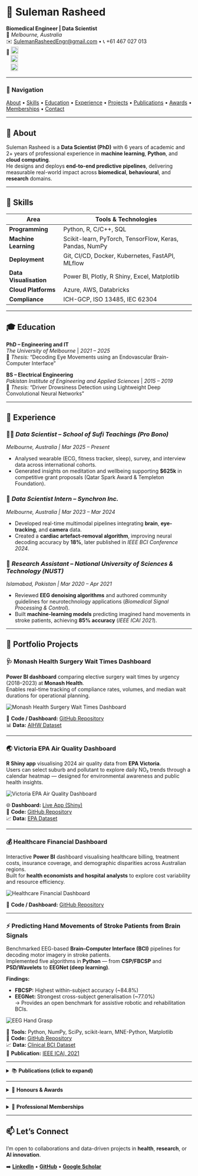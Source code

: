 # 🧠 **Suleman Rasheed**  
**Biomedical Engineer | Data Scientist**  
📍 *Melbourne, Australia*  
✉️ [SulemanRasheedEngr@gmail.com](mailto:SulemanRasheedEngr@gmail.com) • 📞 +61 467 027 013  
🔗 [<img src="https://img.shields.io/badge/LinkedIn-0077B5?logo=linkedin&logoColor=white" height="20">](https://www.linkedin.com/in/suleman-rasheed/)  
&nbsp;&nbsp;&nbsp;[<img src="https://img.shields.io/badge/GitHub-171515?logo=github&logoColor=white" height="20">](https://github.com/SulemanRasheed)  
&nbsp;&nbsp;&nbsp;[<img src="https://img.shields.io/badge/Google%20Scholar-4285F4?logo=google-scholar&logoColor=white" height="20">](https://scholar.google.com/citations?user=wUt7qi0AAAAJ&hl=en)

---

### 🧭 **Navigation**  
[About](#about) • [Skills](#skills) • [Education](#education) • [Experience](#experience) • [Projects](#portfolio-projects) • [Publications](#publications) • [Awards](#honours--awards) • [Memberships](#professional-memberships) • [Contact](#lets-connect)

---

## 🧍 **About**

Suleman Rasheed is a **Data Scientist (PhD)** with 6 years of academic and 2+ years of professional experience in **machine learning**, **Python**, and **cloud computing**.  
He designs and deploys **end-to-end predictive pipelines**, delivering measurable real-world impact across **biomedical**, **behavioural**, and **research** domains.

---

## 🧩 **Skills**

| **Area** | **Tools & Technologies** |
|-----------|--------------------------|
| **Programming** | Python, R, C/C++, SQL |
| **Machine Learning** | Scikit-learn, PyTorch, TensorFlow, Keras, Pandas, NumPy |
| **Deployment** | Git, CI/CD, Docker, Kubernetes, FastAPI, MLflow |
| **Data Visualisation** | Power BI, Plotly, R Shiny, Excel, Matplotlib |
| **Cloud Platforms** | Azure, AWS, Databricks |
| **Compliance** | ICH-GCP, ISO 13485, IEC 62304 |

---

## 🎓 **Education**

**PhD – Engineering and IT**  
*The University of Melbourne* | *2021 – 2025*  
📄 *Thesis:* “Decoding Eye Movements using an Endovascular Brain-Computer Interface”

**BS – Electrical Engineering**  
*Pakistan Institute of Engineering and Applied Sciences* | *2015 – 2019*  
📄 *Thesis:* “Driver Drowsiness Detection using Lightweight Deep Convolutional Neural Networks”

---

## 💼 **Experience**

### 🧘‍♂️ *Data Scientist – School of Sufi Teachings (Pro Bono)*  
*Melbourne, Australia | Mar 2025 – Present*  
- Analysed wearable (ECG, fitness tracker, sleep), survey, and interview data across international cohorts.  
- Generated insights on meditation and wellbeing supporting **\$625k** in competitive grant proposals (Qatar Spark Award & Templeton Foundation).

### 🧠 *Data Scientist Intern – Synchron Inc.*  
*Melbourne, Australia | Mar 2023 – Mar 2024*  
- Developed real-time multimodal pipelines integrating **brain**, **eye-tracking**, and **camera** data.  
- Created a **cardiac artefact-removal algorithm**, improving neural decoding accuracy by **18%**, later published in *IEEE BCI Conference 2024*.

### 🔬 *Research Assistant – National University of Sciences & Technology (NUST)*  
*Islamabad, Pakistan | Mar 2020 – Apr 2021*  
- Reviewed **EEG denoising algorithms** and authored community guidelines for neurotechnology applications (*Biomedical Signal Processing & Control*).  
- Built **machine-learning models** predicting imagined hand movements in stroke patients, achieving **85% accuracy** (*IEEE ICAI 2021*).

---

## 🧠 **Portfolio Projects**

### 🩺 Monash Health Surgery Wait Times Dashboard  
**Power BI dashboard** comparing elective surgery wait times by urgency (2018–2023) at **Monash Health**.  
Enables real-time tracking of compliance rates, volumes, and median wait durations for operational planning.

![Monash Health Surgery Wait Times Dashboard](https://github.com/SulemanRasheed/SulemanRasheed.github.io/blob/main/images/Monash%20Health%20Surgery%20Wait%20Times%20Dashboard.png?raw=true)

🔗 **Code / Dashboard:** [GitHub Repository](https://github.com/SulemanRasheed/Monash-Health-Surgery-Wait-Times)  
📊 **Data:** [AIHW Dataset](https://www.aihw.gov.au/hospitals/latest-updates-and-downloads/data)

---

### 🌏 Victoria EPA Air Quality Dashboard  
**R Shiny app** visualising 2024 air quality data from **EPA Victoria**.  
Users can select suburb and pollutant to explore daily NO₂ trends through a calendar heatmap — designed for environmental awareness and public health insights.

![Victoria EPA Air Quality Dashboard](https://github.com/SulemanRasheed/SulemanRasheed.github.io/blob/main/images/Victoria%20EPA%20Air%20Quality%20Dashboard.png?raw=true)

🌐 **Dashboard:** [Live App (Shiny)](https://sulemanrasheed.shinyapps.io/Victoria_Air_Quality_EPA_2024_Data/)  
💾 **Code:** [GitHub Repository](https://github.com/SulemanRasheed/VictoriaEPA-AirQuality)  
📈 **Data:** [EPA Dataset](https://discover.data.vic.gov.au/dataset/epa-air-watch-all-sites-air-quality-hourly-averages-yearly)

---

### 💰 Healthcare Financial Dashboard  
Interactive **Power BI** dashboard visualising healthcare billing, treatment costs, insurance coverage, and demographic disparities across Australian regions.  
Built for **health economists and hospital analysts** to explore cost variability and resource efficiency.

![Healthcare Financial Dashboard](https://github.com/SulemanRasheed/SulemanRasheed.github.io/blob/main/images/Healthcare%20Financial%20Dashboard.png?raw=true)

🔗 **Code / Dashboard:** [GitHub Repository](https://github.com/SulemanRasheed/Healthcare-Financial-Dashboard-PowerBI-Australia)

---

### ⚡ Predicting Hand Movements of Stroke Patients from Brain Signals  
Benchmarked EEG-based **Brain–Computer Interface (BCI)** pipelines for decoding motor imagery in stroke patients.  
Implemented five algorithms in **Python** — from **CSP/FBCSP** and **PSD/Wavelets** to **EEGNet (deep learning)**.

**Findings:**  
- **FBCSP:** Highest within-subject accuracy (~84.8%)  
- **EEGNet:** Strongest cross-subject generalisation (~77.0%)  
→ Provides an open benchmark for assistive robotic and rehabilitation BCIs.

![EEG Hand Grasp](https://github.com/SulemanRasheed/SulemanRasheed.github.io/blob/main/images/EEG%20Hand%20Grasp%20Classification%20.png?raw=true)

🧰 **Tools:** Python, NumPy, SciPy, scikit-learn, MNE-Python, Matplotlib  
💾 **Code:** [GitHub Repository](https://github.com/SulemanRasheed/EEG-HandGrasp-Classification)  
📈 **Data:** [Clinical BCI Dataset](https://github.com/5anirban9/Clinical-Brain-Computer-Interfaces-Challenge-WCCI-2020-Glasgow)  
📄 **Publication:** [IEEE ICAI, 2021](https://ieeexplore.ieee.org/document/9445231)

---

<details>
<summary>📚 <strong>Publications (click to expand)</strong></summary>

### 🧠 *Journal Articles*
- **Suleman Rasheed**, James Bennett, Peter Yoo, Anthony Burkitt, David Grayden  
  *Decoding Saccadic Eye Movements from Brain Signals Using an Endovascular Neural Interface.*  
  *Journal of Neural Engineering, 2025.* [DOI](https://iopscience.iop.org/article/10.1088/1741-2552/ae0f52)

- Wajid Mumtaz, **Suleman Rasheed**, Alina Irfan  
  *Review of Challenges Associated with EEG Artefact Removal Methods.*  
  *Biomedical Signal Processing and Control, 2021.* [DOI](https://doi.org/10.1016/j.bspc.2021.102741)

---

### 🎤 *Conference Papers*
- **Suleman Rasheed**, James Bennett, Peter Yoo, Nicholas Opie, Anthony Burkitt, David Grayden  
  *Comparing Cardiac Artefact Removal Algorithms for Endovascular BCI Recordings.*  
  *IEEE Winter BCI Conference, 2024.* [DOI](https://doi.org/10.1109/BCI60775.2024.10480513)

- **Suleman Rasheed**, Wajid Mumtaz  
  *Classification of Hand-Grasp Movements of Stroke Patients using EEG Data.*  
  *IEEE International Conference on Artificial Intelligence (ICAI), 2021.* [DOI](https://doi.org/10.1109/ICAI52203.2021.9445231)

---

### 🧩 *Abstracts / Posters*
- *Predicting Eye Movement Intentions from Brain Signals.* — ICNS NeuroEng Workshop, 2025  
- *Decoding Eye Movements from Brain Signals.* — IEEE EMBC, 2023  
- *Removing Cardiac Artefacts from Endovascular Interface Data.* — ICNS NeuroEng Workshop, 2023  

</details>

---

<details>
<summary>🏅 <strong>Honours & Awards</strong></summary>

- University of Melbourne Research Scholarship, ARC Top-Up Scholarship, and PhD Write-Up Award  
- Multiple international conference travel grants  
- Government of Pakistan Gold Medal for academic distinction in SSC and HSSC examinations  

</details>

---

<details>
<summary>👥 <strong>Professional Memberships</strong></summary>

- NeuroEng Australia  
- Graeme Clark Institute for Biomedical Engineering, The University of Melbourne  
- Brain–Computer Interface Society (BCI)  
- Institute of Electrical and Electronics Engineers (IEEE)  
- IEEE Engineering in Medicine and Biology Society (EMBS)

</details>

---

## 📫 **Let’s Connect**

I’m open to collaborations and data-driven projects in **health**, **research**, or **AI innovation**.  

➡️ [**LinkedIn**](https://www.linkedin.com/in/suleman-rasheed/) • [**GitHub**](https://github.com/SulemanRasheed) • [**Google Scholar**](https://scholar.google.com/citations?user=wUt7qi0AAAAJ&hl=en)
